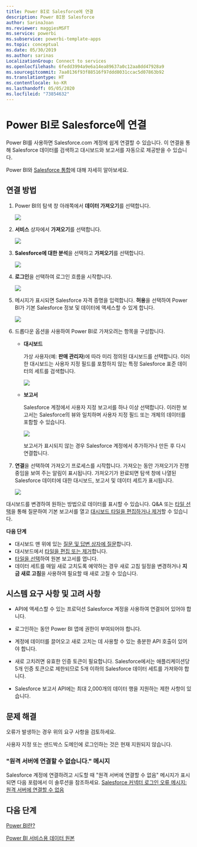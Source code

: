 ```yaml
---
title: Power BI로 Salesforce에 연결
description: Power BI용 Salesforce
author: SarinaJoan
ms.reviewer: maggiesMSFT
ms.service: powerbi
ms.subservice: powerbi-template-apps
ms.topic: conceptual
ms.date: 05/30/2019
ms.author: sarinas
LocalizationGroup: Connect to services
ms.openlocfilehash: 6fedd3994a9e6a14ea89637a0c12aa8dd47928a9
ms.sourcegitcommit: 7aa0136f93f88516f97ddd8031ccac5d07863b92
ms.translationtype: HT
ms.contentlocale: ko-KR
ms.lasthandoff: 05/05/2020
ms.locfileid: "73854632"
---
```

# <a name="connect-to-salesforce-with-power-bi"></a>Power BI로 Salesforce에 연결
Power BI를 사용하면 Salesforce.com 계정에 쉽게 연결할 수 있습니다. 이 연결을 통해 Salesforce 데이터를 검색하고 대시보드와 보고서를 자동으로 제공받을 수 있습니다.

Power BI와 [Salesforce 통합](https://powerbi.microsoft.com/integrations/salesforce)에 대해 자세히 알아보세요.

## <a name="how-to-connect"></a>연결 방법
1. Power BI의 탐색 창 아래쪽에서 **데이터 가져오기**를 선택합니다.
   
   ![](media/service-connect-to-salesforce/pbi_getdata.png) 
2. **서비스** 상자에서 **가져오기**를 선택합니다.
   
   ![](media/service-connect-to-salesforce/pbi_getservices.png) 
3. **Salesforce에 대한 분석**을 선택하고 **가져오기**를 선택합니다.  
   
   ![](media/service-connect-to-salesforce/salesforce.png)
4. **로그인**을 선택하여 로그인 흐름을 시작합니다.
   
    ![](media/service-connect-to-salesforce/dialog.png)
5. 메시지가 표시되면 Salesforce 자격 증명을 입력합니다. **허용**을 선택하여 Power BI가 기본 Salesforce 정보 및 데이터에 액세스할 수 있게 합니다.
   
   ![](media/service-connect-to-salesforce/sf_authorize.png)
6. 드롭다운 옵션을 사용하여 Power BI로 가져오려는 항목을 구성합니다.
   
   * **대시보드**
     
     가상 사용자(예: **판매 관리자**)에 따라 미리 정의된 대시보드를 선택합니다. 이러한 대시보드는 사용자 지정 필드를 포함하지 않는 특정 Salesforce 표준 데이터의 세트를 검색합니다.
     
     ![](media/service-connect-to-salesforce/pbi_salesforcechooserole.png)
   * **보고서**
     
     Salesforce 계정에서 사용자 지정 보고서를 하나 이상 선택합니다. 이러한 보고서는 Salesforce의 뷰와 일치하며 사용자 지정 필드 또는 개체의 데이터를 포함할 수 있습니다.
     
     ![](media/service-connect-to-salesforce/pbi_salesforcereports.png)
     
     보고서가 표시되지 않는 경우 Salesforce 계정에서 추가하거나 만든 후 다시 연결합니다.

7. **연결**을 선택하여 가져오기 프로세스를 시작합니다. 가져오는 동안 가져오기가 진행 중임을 보여 주는 알림이 표시됩니다. 가져오기가 완료되면 탐색 창에 나열된 Salesforce 데이터에 대한 대시보드, 보고서 및 데이터 세트가 표시됩니다.
   
   ![](media/service-connect-to-salesforce/pbi_getdatasalesforcedash.png)

대시보드를 변경하여 원하는 방법으로 데이터를 표시할 수 있습니다. Q&A 또는 [타일 선택](consumer/end-user-tiles.md)을 통해 질문하여 기본 보고서를 열고 [대시보드 타일을 편집하거나 제거](service-dashboard-edit-tile.md)할 수 있습니다.

**다음 단계**

* 대시보드 맨 위에 있는 [질문 및 답변 상자에 질문](consumer/end-user-q-and-a.md)합니다.
* 대시보드에서 [타일을 편집 또는 제거](service-dashboard-edit-tile.md)합니다.
* [타일을 선택](service-dashboard-tiles.md)하여 원본 보고서를 엽니다.
* 데이터 세트를 매일 새로 고치도록 예약하는 경우 새로 고침 일정을 변경하거나 **지금 새로 고침**을 사용하여 필요할 때 새로 고칠 수 있습니다.

## <a name="system-requirements-and-considerations"></a>시스템 요구 사항 및 고려 사항

- API에 액세스할 수 있는 프로덕션 Salesforce 계정을 사용하여 연결되어 있어야 합니다.

- 로그인하는 동안 Power BI 앱에 권한이 부여되어야 합니다.

- 계정에 데이터를 끌어오고 새로 고치는 데 사용할 수 있는 충분한 API 호출이 있어야 합니다.

- 새로 고치려면 유효한 인증 토큰이 필요합니다. Salesforce에서는 애플리케이션당 5개 인증 토큰으로 제한되므로 5개 이하의 Salesforce 데이터 세트를 가져와야 합니다.

- Salesforce 보고서 API에는 최대 2,000개의 데이터 행을 지원하는 제한 사항이 있습니다.


## <a name="troubleshooting"></a>문제 해결

오류가 발생하는 경우 위의 요구 사항을 검토하세요. 

사용자 지정 또는 샌드박스 도메인에 로그인하는 것은 현재 지원되지 않습니다.

### <a name="unable-to-connect-to-the-remote-server-message"></a>"원격 서버에 연결할 수 없습니다." 메시지

Salesforce 계정에 연결하려고 시도할 때 "원격 서버에 연결할 수 없음" 메시지가 표시되면 다음 포럼에서 이 솔루션을 참조하세요. [Salesforce 커넥터 로그인 오류 메시지: 원격 서버에 연결할 수 없음](https://www.outsystems.com/forums/Forum_TopicView.aspx?TopicId=17674&TopicName=log-in-error-message-unable-to-connect-to-the-remote-server&)


## <a name="next-steps"></a>다음 단계
[Power BI란?](fundamentals/power-bi-overview.md)

[Power BI 서비스용 데이터 원본](service-get-data.md)

